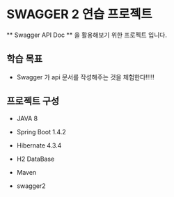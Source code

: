 # SWAGGER 2 연습 프로젝트

** Swagger API Doc ** 을 활용해보기 위한 프로젝트 입니다.

## 학습 목표

* Swagger 가 api 문서를 작성해주는 것을 체험한다!!!!!

## 프로젝트 구성

* JAVA 8
* Spring Boot 1.4.2
* Hibernate 4.3.4
* H2 DataBase
* Maven

* swagger2

